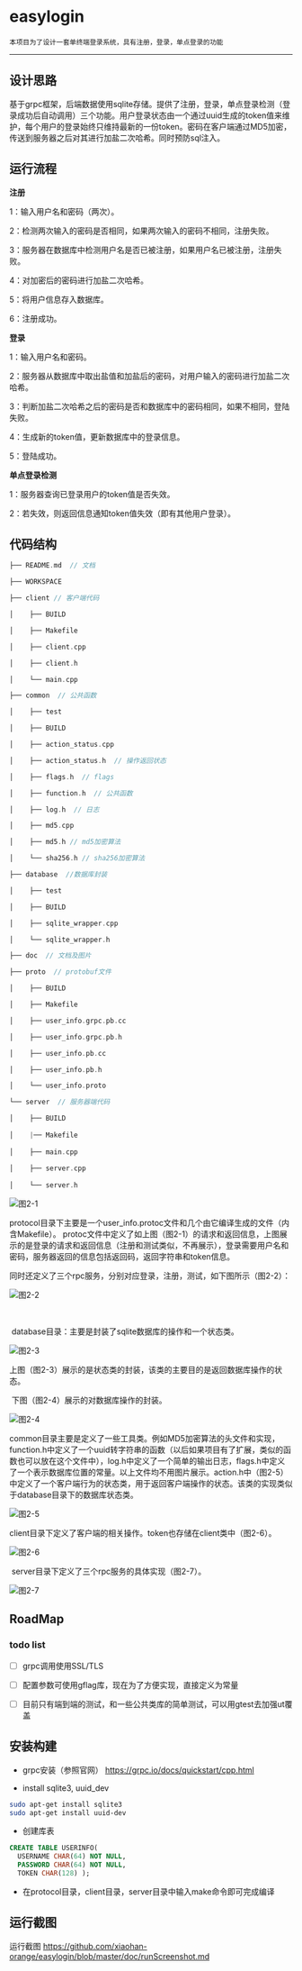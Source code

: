 # easylogin
	本项目为了设计一套单终端登录系统，具有注册，登录，单点登录的功能
----
## 设计思路
  基于grpc框架，后端数据使用sqlite存储。提供了注册，登录，单点登录检测（登录成功后自动调用）三个功能。用户登录状态由一个通过uuid生成的token值来维护，每个用户的登录始终只维持最新的一份token。密码在客户端通过MD5加密，传送到服务器之后对其进行加盐二次哈希。同时预防sql注入。

## 运行流程
**注册**

1：输入用户名和密码（两次）。  

2：检测两次输入的密码是否相同，如果两次输入的密码不相同，注册失败。  

3：服务器在数据库中检测用户名是否已被注册，如果用户名已被注册，注册失败。  

4：对加密后的密码进行加盐二次哈希。  

5：将用户信息存入数据库。  

6：注册成功。

**登录**

1：输入用户名和密码。  

2：服务器从数据库中取出盐值和加盐后的密码，对用户输入的密码进行加盐二次哈希。  

3：判断加盐二次哈希之后的密码是否和数据库中的密码相同，如果不相同，登陆失败。  

4：生成新的token值，更新数据库中的登录信息。  

5：登陆成功。

**单点登录检测**

1：服务器查询已登录用户的token值是否失效。  

2：若失效，则返回信息通知token值失效（即有其他用户登录）。

## 代码结构

``` c++
├── README.md  // 文档  

├── WORKSPACE  		  

├── client // 客户端代码      

│    ├── BUILD	  

│    ├── Makefile   

│    ├── client.cpp  

│    ├── client.h  

│    └── main.cpp  

├── common  // 公共函数  

│    ├── test   

│    ├── BUILD  

│    ├── action_status.cpp    

│    ├── action_status.h  // 操作返回状态  

│    ├── flags.h  // flags  

│    ├── function.h  // 公共函数  

│    ├── log.h  // 日志  

│    ├── md5.cpp  

│    ├── md5.h // md5加密算法  

│    └── sha256.h // sha256加密算法  

├── database  //数据库封装  

│    ├── test  

│    ├── BUILD  

│    ├── sqlite_wrapper.cpp  

│    └── sqlite_wrapper.h  

├── doc  // 文档及图片  

├── proto  // protobuf文件  

│    ├── BUILD  

│    ├── Makefile  

│    ├── user_info.grpc.pb.cc  

│    ├── user_info.grpc.pb.h  

│    ├── user_info.pb.cc  

│    ├── user_info.pb.h  

│    └── user_info.proto   

└── server  // 服务器端代码  

│    ├── BUILD  
    
│    |── Makefile  
    
│    ├── main.cpp  
    
│    ├── server.cpp  
    
│    └── server.h
```


![图2-1](https://github.com/xiaohan-orange/easylogin/blob/master/doc/2-1.png)

​	protocol目录下主要是一个user_info.protoc文件和几个由它编译生成的文件（内含Makefile）。		 	protoc文件中定义了如上图（图2-1）的请求和返回信息，上图展示的是登录的请求和返回信息（注册和测试类似，不再展示），登录需要用户名和密码，服务器返回的信息包括返回码，返回字符串和token信息。

​	同时还定义了三个rpc服务，分别对应登录，注册，测试，如下图所示（图2-2）：

![图2-2](https://github.com/xiaohan-orange/easylogin/blob/master/doc/2-2.png)

​	

​	database目录：主要是封装了sqlite数据库的操作和一个状态类。

![图2-3](https://github.com/xiaohan-orange/easylogin/blob/master/doc/2-3.png)

​	上图（图2-3）展示的是状态类的封装，该类的主要目的是返回数据库操作的状态。

​	下图（图2-4）展示的对数据库操作的封装。

![图2-4](https://github.com/xiaohan-orange/easylogin/blob/master/doc/2-4.png)



​	common目录主要是定义了一些工具类。例如MD5加密算法的头文件和实现，function.h中定义了一个uuid转字符串的函数（以后如果项目有了扩展，类似的函数也可以放在这个文件中），log.h中定义了一个简单的输出日志，flags.h中定义了一个表示数据库位置的常量。以上文件均不用图片展示。action.h中（图2-5）中定义了一个客户端行为的状态类，用于返回客户端操作的状态。该类的实现类似于database目录下的数据库状态类。

![图2-5](https://github.com/xiaohan-orange/easylogin/blob/master/doc/2-5.png)

​	client目录下定义了客户端的相关操作。token也存储在client类中（图2-6）。

![图2-6](https://github.com/xiaohan-orange/easylogin/blob/master/doc/2-6.png)

​	server目录下定义了三个rpc服务的具体实现（图2-7）。

![图2-7](https://github.com/xiaohan-orange/easylogin/blob/master/doc/2-7.png)



## RoadMap
### todo list
- [ ] grpc调用使用SSL/TLS
- [ ] 配置参数可使用gflag库，现在为了方便实现，直接定义为常量
- [ ] 目前只有端到端的测试，和一些公共类库的简单测试，可以用gtest去加强ut覆盖


## 安装构建

+ grpc安装（参照官网）
  https://grpc.io/docs/quickstart/cpp.html

+ install sqlite3, uuid_dev

```bash
sudo apt-get install sqlite3
sudo apt-get install uuid-dev
```

+ 创建库表
```sql
CREATE TABLE USERINFO( 
  USERNAME CHAR(64) NOT NULL,
  PASSWORD CHAR(64) NOT NULL,
  TOKEN CHAR(128) );
```
+ 在protocol目录，client目录，server目录中输入make命令即可完成编译

## 运行截图

运行截图
https://github.com/xiaohan-orange/easylogin/blob/master/doc/runScreenshot.md



# 
